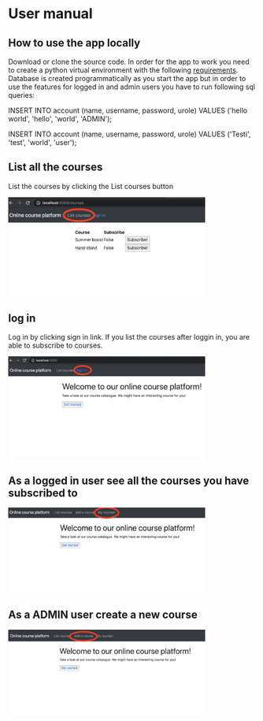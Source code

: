 # User manual

## How to use the app locally

Download or clone the source code. In order for the app to work you need to create a python virtual environment with the following [requirements](https://github.com/Aleksipa/online_course_platfrom/blob/master/requirements.txt). Database is created programmatically as you start the app but in order to use the features for logged in and admin users you have to run following sql queries:

INSERT INTO account (name, username, password, urole) VALUES ('hello world', 'hello', 'world', 'ADMIN');

INSERT INTO account (name, username, password, urole) VALUES ('Testi', 'test', 'world', 'user');

## List all the courses

List the courses by clicking the List courses button

<img src="https://github.com/Aleksipa/online_course_platfrom/blob/master/documentation/list_courses.png" width="400">

## log in

Log in by clicking sign in link. If you list the courses after loggin in, you are able to subscribe to courses.

<img src="https://github.com/Aleksipa/online_course_platfrom/blob/master/documentation/sign_in.png" width="400">

## As a logged in user see all the courses you have subscribed to

<img src="https://github.com/Aleksipa/online_course_platfrom/blob/master/documentation/my_courses.png" width="400">

## As a ADMIN user create a new course

<img src="https://github.com/Aleksipa/online_course_platfrom/blob/master/documentation/add_course.png" width="400">